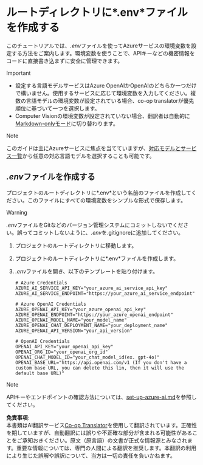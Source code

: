 <!--
CO_OP_TRANSLATOR_METADATA:
{
  "original_hash": "66029e3b67a3eb980ab8740367e91283",
  "translation_date": "2025-06-12T12:40:22+00:00",
  "source_file": "getting_started/command-line-guide/create-env-file.md",
  "language_code": "ja"
}
-->
# ルートディレクトリに*.env*ファイルを作成する

このチュートリアルでは、*.env*ファイルを使ってAzureサービスの環境変数を設定する方法をご案内します。環境変数を使うことで、APIキーなどの機密情報をコードに直接書き込まずに安全に管理できます。

> [!IMPORTANT]
> - 設定する言語モデルサービスはAzure OpenAIかOpenAIのどちらか一つだけで構いません。使用するサービスに応じて環境変数を入力してください。複数の言語モデルの環境変数が設定されている場合、co-op translatorが優先順位に基づいて一つを選択します。
> - Computer Visionの環境変数が設定されていない場合、翻訳者は自動的に[Markdown-onlyモード](./markdown-only-mode.md)に切り替わります。

> [!NOTE]
> このガイドは主にAzureサービスに焦点を当てていますが、[対応モデルとサービス一覧](../README.md#-supported-models-and-services)から任意の対応言語モデルを選択することも可能です。

## *.env*ファイルを作成する

プロジェクトのルートディレクトリに*.env*という名前のファイルを作成してください。このファイルにすべての環境変数をシンプルな形式で保存します。

> [!WARNING]
> *.env*ファイルをGitなどのバージョン管理システムにコミットしないでください。誤ってコミットしないように、*.env*を.gitignoreに追加してください。

1. プロジェクトのルートディレクトリに移動します。

1. プロジェクトのルートディレクトリに*.env*ファイルを作成します。

1. *.env*ファイルを開き、以下のテンプレートを貼り付けます。

    ```plaintext
    # Azure Credentials
    AZURE_AI_SERVICE_API_KEY="your_azure_ai_service_api_key"
    AZURE_AI_SERVICE_ENDPOINT="https://your_azure_ai_service_endpoint"

    # Azure OpenAI Credentials
    AZURE_OPENAI_API_KEY="your_azure_openai_api_key"
    AZURE_OPENAI_ENDPOINT="https://your_azure_openai_endpoint"
    AZURE_OPENAI_MODEL_NAME="your_model_name"
    AZURE_OPENAI_CHAT_DEPLOYMENT_NAME="your_deployment_name"
    AZURE_OPENAI_API_VERSION="your_api_version"

    # OpenAI Credentials
    OPENAI_API_KEY="your_openai_api_key"
    OPENAI_ORG_ID="your_openai_org_id"
    OPENAI_CHAT_MODEL_ID="your_chat_model_id(ex. gpt-4o)"
    OPENAI_BASE_URL="https://api.openai.com/v1 (If you don't have a custom base URL, you can delete this lin, then it will use the default base URL)"
    ```

> [!NOTE]
> APIキーやエンドポイントの確認方法については、[set-up-azure-ai.md](../set-up-azure-ai.md)を参照してください。

**免責事項**:  
本書類はAI翻訳サービス[Co-op Translator](https://github.com/Azure/co-op-translator)を使用して翻訳されています。正確性を期していますが、自動翻訳には誤りや不正確な部分が含まれる可能性があることをご承知おきください。原文（原言語）の文書が正式な情報源とみなされます。重要な情報については、専門の人間による翻訳を推奨します。本翻訳の利用により生じた誤解や誤訳について、当方は一切の責任を負いかねます。
